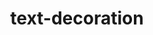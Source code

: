 ---
title: "text-decoration"
description: "Tested with the values `overline`, `underline` and `line-through`."
category: css
keywords: underline
last_test_date: "2019-02-28"
test_url: "/tests/css-text.html"
test_results_url: "https: //app.emailonacid.com/app/acidtest/DkqbHs69ek5UnK6uhZ7Uj0n5GVQNTP4Z1FvgXvnKyEoTM/list"
stats: {
	apple-mail: {
		macos: {
			"12.4": "y"
		},
		ios: {
			"12.1": "y"
		}
	},
	gmail: {
		desktop-webmail: {
			"2019-02": "y"
		},
		ios: {
			"2019-02": "a #1"
		},
		android: {
			"2019-02": "a #1"
		}
	},
    orange: {
        desktop-webmail: {
            "2020-01":"y"
        },
        ios: {
            "2020-01":"n"
        },
        android: {
            "2020-01":"y"
        }
    },
	outlook: {
		windows: {
			"2007": "a #2 #3",
			"2010": "a #2 #3",
			"2013": "a #2 #3",
			"2016": "a #2 #3",
			"2019": "a #2 #3"
		},
		windows-10-mail: {
			"2019-02": "a #2 #3"
		},
		macos: {
			"2019-02": "y"
		},
		outlook-com: {
			"2019-02": "y"
		},
		ios: {
			"2019-02": "y"
		},
		android: {
			"2019-02": "y"
		}
	},
	yahoo: {
		desktop-webmail: {
			"2019-02": "y"
		},
		ios: {
			"2019-02": "y"
		},
		android: {
			"2019-02": "y"
		}
	},
	aol: {
		desktop-webmail: {
			"2019-02": "y"
		},
		ios: {
			"2019-02": "y"
		},
		android: {
			"2019-02": "y"
		}
	},
	samsung-email: {
		android: {
			"5.0.10.2": "y"
		}
	}
}
notes_by_num: {
    "1": "Partial. Not supported with non Gmail accounts.",
    "2": "Partial. Not supported with multiple values.",
    "3": "Partial. `overline` is not supported."
}
links: {
    "Can I use: text-decoration": "https://caniuse.com/#feat=text-decoration",
    "MDN: text-decoration": "https://developer.mozilla.org/en-US/docs/Web/CSS/text-decoration"
}
---